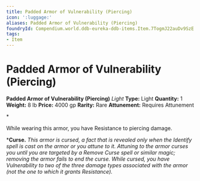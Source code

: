 ```yaml
---
title: Padded Armor of Vulnerability (Piercing)
icon: ':luggage:'
aliases: Padded Armor of Vulnerability (Piercing)
foundryId: Compendium.world.ddb-eureka-ddb-items.Item.7TogmJ22auDv9SzE
tags:
- Item
---
```


# Padded Armor of Vulnerability (Piercing)

**Padded Armor of Vulnerability (Piercing)**
_Light_
**Type:** Light
**Quantity:** 1
**Weight:** 8 lb
**Price:** 4000 gp
**Rarity:** Rare
**Attunement:** Requires Attunement

*<p>While wearing this armor, you have Resistance to piercing damage.

***Curse.** *This armor is cursed, a fact that is revealed only when the Identify spell is cast on the armor or you attune to it. Attuning to the armor curses you until you are targeted by a Remove Curse spell or similar magic; removing the armor fails to end the curse. While cursed, you have Vulnerability to two of the three damage types associated with the armor (not the one to which it grants Resistance).</p>*